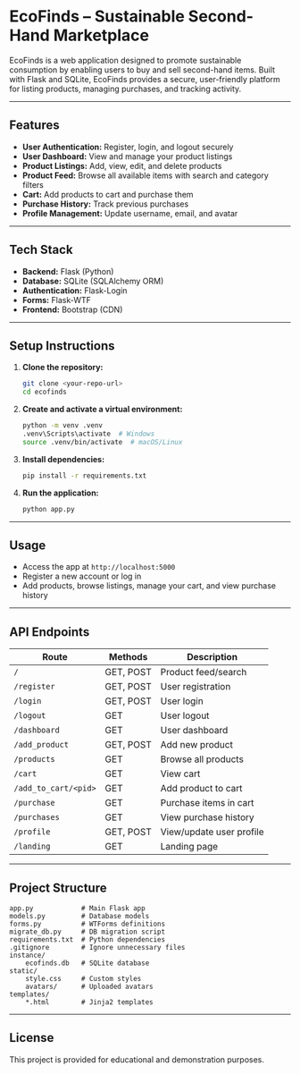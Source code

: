 # EcoFinds – Sustainable Second-Hand Marketplace

EcoFinds is a web application designed to promote sustainable consumption by enabling users to buy and sell second-hand items. Built with Flask and SQLite, EcoFinds provides a secure, user-friendly platform for listing products, managing purchases, and tracking activity.

---

## Features
- **User Authentication:** Register, login, and logout securely
- **User Dashboard:** View and manage your product listings
- **Product Listings:** Add, view, edit, and delete products
- **Product Feed:** Browse all available items with search and category filters
- **Cart:** Add products to cart and purchase them
- **Purchase History:** Track previous purchases
- **Profile Management:** Update username, email, and avatar

---

## Tech Stack
- **Backend:** Flask (Python)
- **Database:** SQLite (SQLAlchemy ORM)
- **Authentication:** Flask-Login
- **Forms:** Flask-WTF
- **Frontend:** Bootstrap (CDN)

---

## Setup Instructions
1. **Clone the repository:**
   ```sh
   git clone <your-repo-url>
   cd ecofinds
   ```
2. **Create and activate a virtual environment:**
   ```sh
   python -m venv .venv
   .venv\Scripts\activate  # Windows
   source .venv/bin/activate  # macOS/Linux
   ```
3. **Install dependencies:**
   ```sh
   pip install -r requirements.txt
   ```
4. **Run the application:**
   ```sh
   python app.py
   ```

---

## Usage
- Access the app at `http://localhost:5000`
- Register a new account or log in
- Add products, browse listings, manage your cart, and view purchase history

---

## API Endpoints
| Route                | Methods        | Description                       |
|----------------------|---------------|-----------------------------------|
| `/`                  | GET, POST     | Product feed/search               |
| `/register`          | GET, POST     | User registration                 |
| `/login`             | GET, POST     | User login                        |
| `/logout`            | GET           | User logout                       |
| `/dashboard`         | GET           | User dashboard                    |
| `/add_product`       | GET, POST     | Add new product                   |
| `/products`          | GET           | Browse all products               |
| `/cart`              | GET           | View cart                         |
| `/add_to_cart/<pid>` | GET           | Add product to cart               |
| `/purchase`          | GET           | Purchase items in cart            |
| `/purchases`         | GET           | View purchase history             |
| `/profile`           | GET, POST     | View/update user profile          |
| `/landing`           | GET           | Landing page                      |

---

## Project Structure
```
app.py            # Main Flask app
models.py         # Database models
forms.py          # WTForms definitions
migrate_db.py     # DB migration script
requirements.txt  # Python dependencies
.gitignore        # Ignore unnecessary files
instance/
    ecofinds.db   # SQLite database
static/
    style.css     # Custom styles
    avatars/      # Uploaded avatars
templates/
    *.html        # Jinja2 templates
```

---

## License
This project is provided for educational and demonstration purposes.